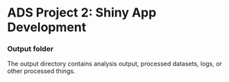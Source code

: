 # ADS Project 2:  Shiny App Development

### Output folder

The output directory contains analysis output, processed datasets, logs, or other processed things.


